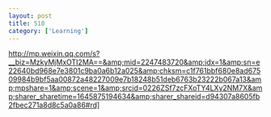 ```yaml
---
layout: post
title: 510
category: ['Learning']
---
```


http://mp.weixin.qq.com/s?__biz=MzkyMjMxOTI2MA==&amp;mid=2247483720&amp;idx=1&amp;sn=e22640bd968e7e3801c9ba0a6b12a025&amp;chksm=c1f761bbf680e8ad67509984b9bf5aa00872a48227009e7b18248b51deb6763b23222b067a13&amp;mpshare=1&amp;scene=1&amp;srcid=0226ZSf7zcFXoTY4LXy2NM7X&amp;sharer_sharetime=1645875194634&amp;sharer_shareid=d94307a8605fb2fbec271a8d8c5a0a86#rd]


